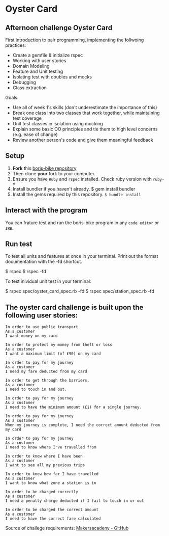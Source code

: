 Oyster Card
==================

## Afternoon challenge Oyster Card
First introduction to pair programming, implementing the follwoing practices:

- Create a gemfile & initialize rspec
- Working with user stories
- Domain Modeling
- Feature and Unit testing
- Isolating test with doubles and mocks
- Debugging
- Class extraction

Goals:
- Use all of week 1's skills (don't underestimate the importance of this)
- Break one class into two classes that work together, while maintaining test coverage
- Unit test classes in isolation using mocking
- Explain some basic OO principles and tie them to high level concerns (e.g. ease of change)
- Review another person's code and give them meaningful feedback

## Setup

1. **Fork** this [boris-bike repository](https://github.com/CorinneBosch/Oyster-Card/) 
2. Then clone **your** fork to your computer.
3. Ensure you have `Ruby` and `rspec` installed. Check ruby version with `ruby-v`
4. Install bundler if you haven't already.
$ gem install bundler 
5. Install the gems required by this repository.
`$ bundle install`

## Interact with the program

You can frature test and run the boris-bike program in any `code editor` or `IRB`. 

## Run test 

To test all units and features at once in your terminal.
Print out the format documentation with the -fd shortcut.

$ rspec
$ rspec -fd

To test inividual unit test in your terminal:

$ rspec spec/oyster_card_spec.rb -fd
$ rspec spec/station_spec.rb -fd

## The oyster card challenge is built upon the following user stories:

```
In order to use public transport
As a customer
I want money on my card

In order to protect my money from theft or loss
As a customer
I want a maximum limit (of £90) on my card

In order to pay for my journey
As a customer
I need my fare deducted from my card

In order to get through the barriers.
As a customer
I need to touch in and out.

In order to pay for my journey
As a customer
I need to have the minimum amount (£1) for a single journey.

In order to pay for my journey
As a customer
When my journey is complete, I need the correct amount deducted from my card

In order to pay for my journey
As a customer
I need to know where I've travelled from

In order to know where I have been
As a customer
I want to see all my previous trips

In order to know how far I have travelled
As a customer
I want to know what zone a station is in

In order to be charged correctly
As a customer
I need a penalty charge deducted if I fail to touch in or out

In order to be charged the correct amount
As a customer
I need to have the correct fare calculated
```

Source of challege requirements: [Makersacadeny - GitHub](https://github.com/makersacademy/course/tree/main/oystercard)
